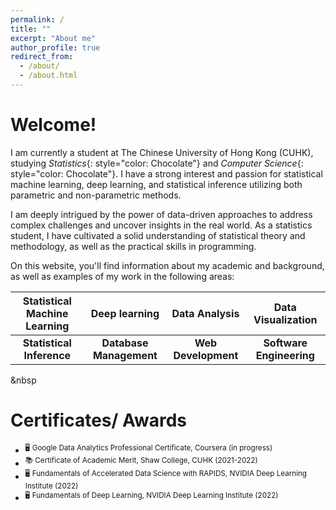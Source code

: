 ```yaml
---
permalink: /
title: ""
excerpt: "About me"
author_profile: true
redirect_from: 
  - /about/
  - /about.html
---
```



# Welcome!

I am currently a student at The Chinese University of Hong Kong (CUHK), studying *Statistics*{: style="color: Chocolate"} and *Computer Science*{: style="color: Chocolate"}. I have a strong interest and passion for statistical machine learning, deep learning, and statistical inference utilizing both parametric and non-parametric methods.

I am deeply intrigued by the power of data-driven approaches to address complex challenges and uncover insights in the real world. As a statistics student, I have cultivated a solid understanding of statistical theory and methodology, as well as the practical skills in programming.

On this website, you'll find information about my academic and background, as well as examples of my work in the following areas:

| **Statistical Machine Learning** | **Deep learning**       | **Data Analysis**   | **Data Visualization**     |
|:--------------------------------:|:-----------------------:|:-------------------:|:--------------------------:|
| **Statistical Inference**        | **Database Management** | **Web Development** | **Software Engineering**   |

&nbsp

# Certificates/ Awards
* <sup>:desktop_computer: Google Data Analytics Professional Certificate, Coursera (in progress)</sup>
* <sup>:books: Certificate of Academic Merit, Shaw College, CUHK (2021-2022)</sup>
* <sup>:desktop_computer: Fundamentals of Accelerated Data Science with RAPIDS, NVIDIA Deep Learning Institute (2022)</sup>
* <sup>:desktop_computer: Fundamentals of Deep Learning, NVIDIA Deep Learning Institute (2022)</sup>

